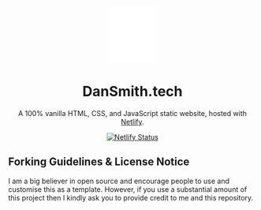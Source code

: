 <div align="center">
  <img alt="Logo" src="https://github.com/dan-smith-tech/Dan-Smith-Website/blob/main/images/favicon.svg" width="100"/>
</div>
<h1 align="center">DanSmith.tech</h1>
<p align="center">A 100% vanilla HTML, CSS, and JavaScript static website, hosted with <a href="https://www.netlify.com/" target="_blank">Netlify</a>.</p>
<div align="center">
  <a href="https://app.netlify.com/sites/dan-smith/deploys" target="_blank">
    <img src="https://api.netlify.com/api/v1/badges/d39037ef-9048-4ee0-9bb9-900efe2bac76/deploy-status" alt="Netlify Status" />
  </a>
</div>
<div>
  <h2>Forking Guidelines & License Notice</h2>
  <p>I am a big believer in open source and encourage people to use and customise this as a template. However, if you use a substantial amount of this project then I kindly ask you to provide credit to me and this repository.</p>
</div>
